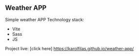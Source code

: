 ## Weather APP

Simple weather APP
Technology stack:

<ul>
  <li>Vite</li>
  <li>Sass</li>
  <li>JS</li>
</ul>

Project live: [click here] https://karolfilas.github.io/weather-app/